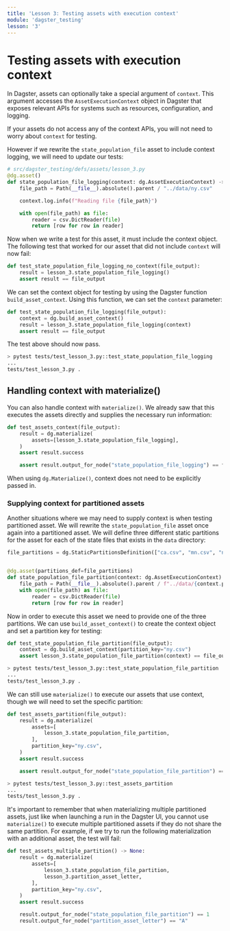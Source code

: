```yaml
---
title: 'Lesson 3: Testing assets with execution context'
module: 'dagster_testing'
lesson: '3'
---
```


# Testing assets with execution context

In Dagster, assets can optionally take a special argument of `context`. This argument accesses the `AssetExecutionContext` object in Dagster that exposes relevant APIs for systems such as resources, configuration, and logging.

If your assets do not access any of the context APIs, you will not need to worry about `context` for testing.

However if we rewrite the `state_population_file` asset to include context logging, we will need to update our tests:

```python
# src/dagster_testing/defs/assets/lesson_3.py
@dg.asset()
def state_population_file_logging(context: dg.AssetExecutionContext) -> list[dict]:
    file_path = Path(__file__).absolute().parent / "../data/ny.csv"

    context.log.info(f"Reading file {file_path}")

    with open(file_path) as file:
        reader = csv.DictReader(file)
        return [row for row in reader]
```

Now when we write a test for this asset, it must include the context object. The following test that worked for our asset that did not include `context` will now fail:

```python
def test_state_population_file_logging_no_context(file_output):
    result = lesson_3.state_population_file_logging()
    assert result == file_output
```

We can set the context object for testing by using the Dagster function `build_asset_context`. Using this function, we can set the `context` parameter:

```python
def test_state_population_file_logging(file_output):
    context = dg.build_asset_context()
    result = lesson_3.state_population_file_logging(context)
    assert result == file_output
```

The test above should now pass.

```bash
> pytest tests/test_lesson_3.py::test_state_population_file_logging
...
tests/test_lesson_3.py .                                                          [100%]
```

## Handling context with materialize()

You can also handle context with `materialize()`. We already saw that this executes the assets directly and supplies the necessary run information:

```python
def test_assets_context(file_output):
    result = dg.materialize(
        assets=[lesson_3.state_population_file_logging],
    )
    assert result.success

    assert result.output_for_node("state_population_file_logging") == file_output
```

When using `dg.Materialize()`, context does not need to be explicitly passed in.

### Supplying context for partitioned assets

Another situations where we may need to supply context is when testing partitioned asset. We will rewrite the `state_population_file` asset once again into a partitioned asset. We will define three different static partitions for the asset for each of the state files that exists in the `data` directory:

```python
file_partitions = dg.StaticPartitionsDefinition(["ca.csv", "mn.csv", "ny.csv"])


@dg.asset(partitions_def=file_partitions)
def state_population_file_partition(context: dg.AssetExecutionContext) -> list[dict]:
    file_path = Path(__file__).absolute().parent / f"../data/{context.partition_key}"
    with open(file_path) as file:
        reader = csv.DictReader(file)
        return [row for row in reader]
```

Now in order to execute this asset we need to provide one of the three partitions. We can use `build_asset_context()` to create the context object and set a partition key for testing:

```python
def test_state_population_file_partition(file_output):
    context = dg.build_asset_context(partition_key="ny.csv")
    assert lesson_3.state_population_file_partition(context) == file_output
```

```bash
> pytest tests/test_lesson_3.py::test_state_population_file_partition
...
tests/test_lesson_3.py .                                                          [100%]
```

We can still use `materialize()` to execute our assets that use context, though we will need to set the specific partition:

```python
def test_assets_partition(file_output):
    result = dg.materialize(
        assets=[
            lesson_3.state_population_file_partition,
        ],
        partition_key="ny.csv",
    )
    assert result.success

    assert result.output_for_node("state_population_file_partition") == file_output
```

```bash
> pytest tests/test_lesson_3.py::test_assets_partition
...
tests/test_lesson_3.py .                                                          [100%]
```

It's important to remember that when materializing multiple partitioned assets, just like when launching a run in the Dagster UI, you cannot use `materialize()` to execute multiple partitioned assets if they do not share the same partition. For example, if we try to run the following materialization with an additional asset, the test will fail:

```python
def test_assets_multiple_partition() -> None:
    result = dg.materialize(
        assets=[
            lesson_3.state_population_file_partition,
            lesson_3.partition_asset_letter,
        ],
        partition_key="ny.csv",
    )
    assert result.success

    result.output_for_node("state_population_file_partition") == 1
    result.output_for_node("partition_asset_letter") == "A"
```